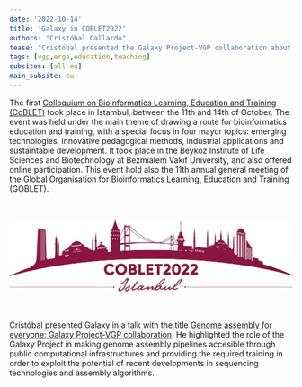 ```yaml
---
date: '2022-10-14'
title: 'Galaxy in COBLET2022'
authors: "Cristóbal Gallardo"
tease: "Cristóbal presented the Galaxy Project-VGP collaboration about Genome Assembly at COBLET2022"
tags: [vgp,erga,education,teaching]
subsites: [all-eu]
main_subsite: eu
---
```


The first [Colloquium on Bioinformatics Learning, Education and Training (CoBLET)](https://coblet2022.bezmialem.edu.tr/)
took place in Istambul, between the 11th and 14th of October.
The event was held under the main theme of drawing a route for bioinformatics education and training, with a special focus in
four mayor topics: emerging technologies, innovative pedagogical methods, industrial applications and sustaintable development.
It took place in the Beykoz Institute of Life Sciences and Biotechnology at Bezmialem Vakıf University, and also offered online participation.
This event hold also the 11th annual general meeting of the Global Organisation for Bioinformatics Learning, Education and Training (GOBLET).

<br>
        
![COBLET logo](goblet.jpg)

<br>

Cristóbal presented Galaxy in a talk with the title [Genome assembly for everyone: Galaxy Project-VGP collaboration](https://gallardoalba.github.io/COBLET2022/). He highlighted the role of the Galaxy Project in making genome assembly pipelines accesible through public computational
infrastructures and providing the required training in order to exploit the potential of recent developments in sequencing technologies and assembly algorithms.

